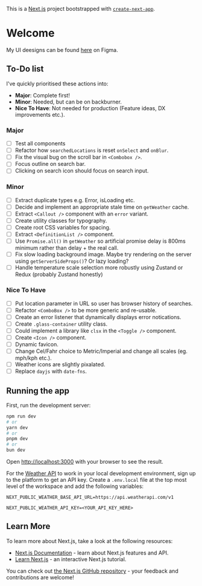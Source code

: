 This is a [Next.js](https://nextjs.org) project bootstrapped with [`create-next-app`](https://nextjs.org/docs/app/api-reference/cli/create-next-app).

# Welcome

My UI deesigns can be found [here](https://www.figma.com/design/yvqEr8D9NDUkNZAboKocYO/My-Brain-In-The-Form-Of-A-Figma-File?node-id=633-1066) on Figma.

## To-Do list

I've quickly prioritised these actions into:

- **Major**: Complete first!
- **Minor**: Needed, but can be on backburner.
- **Nice To Have**: Not needed for production (Feature ideas, DX improvements etc.).

### Major

- [ ] Test all components
- [ ] Refactor how `searchedLocations` is reset `onSelect` and `onBlur`.
- [ ] Fix the visual bug on the scroll bar in `<Combobox />`.
- [ ] Focus outline on search bar.
- [ ] Clicking on search icon should focus on search input.

### Minor

- [ ] Extract duplicate types e.g. Error, isLoading etc.
- [ ] Decide and implement an appropriate stale time on `getWeather` cache.
- [ ] Extract `<Callout />` component with an `error` variant.
- [ ] Create utility classes for typography.
- [ ] Create root CSS variables for spacing.
- [ ] Extract `<DefinitionList />` component.
- [ ] Use `Promise.all()` in `getWeather` so artificial promise delay is 800ms minimum rather than delay + the real call.
- [ ] Fix slow loading background image. Maybe try rendering on the server using `getServerSideProps()`? Or lazy loading?
- [ ] Handle temperature scale selection more robustly using Zustand or Redux (probably Zustand honestly)

### Nice To Have

- [ ] Put location parameter in URL so user has browser history of searches.
- [ ] Refactor `<ComboBox />` to be more generic and re-usable.
- [ ] Create an error listener that dynamically displays error notications.
- [ ] Create `.glass-container` utility class.
- [ ] Could implement a library like `clsx` in the `<Toggle />` component.
- [ ] Create `<Icon />` component.
- [ ] Dynamic favicon.
- [ ] Change Cel/Fahr choice to Metric/Imperial and change all scales (eg. mph/kph etc.).
- [ ] Weather icons are slightly pixalated.
- [ ] Replace `dayjs` with `date-fns`.

## Running the app

First, run the development server:

```bash
npm run dev
# or
yarn dev
# or
pnpm dev
# or
bun dev
```

Open [http://localhost:3000](http://localhost:3000) with your browser to see the result.

For the [Weather API](https://www.weatherapi.com/) to work in your local development environment, sign up to the platform to get an API key. Create a `.env.local` file at the top most level of the workspace and add the following variables:

```
NEXT_PUBLIC_WEATHER_BASE_API_URL=https://api.weatherapi.com/v1

NEXT_PUBLIC_WEATHER_API_KEY=<YOUR_API_KEY_HERE>
```

## Learn More

To learn more about Next.js, take a look at the following resources:

- [Next.js Documentation](https://nextjs.org/docs) - learn about Next.js features and API.
- [Learn Next.js](https://nextjs.org/learn) - an interactive Next.js tutorial.

You can check out [the Next.js GitHub repository](https://github.com/vercel/next.js) - your feedback and contributions are welcome!
